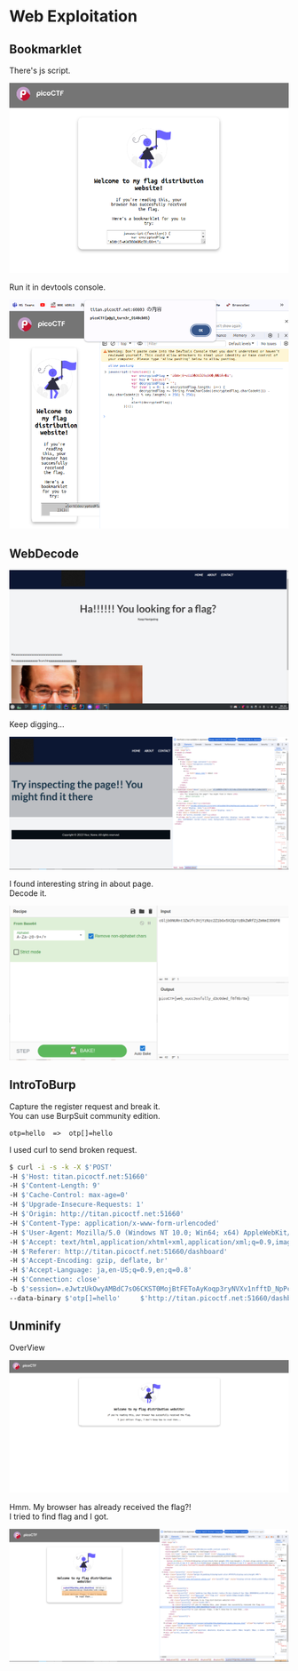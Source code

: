 # Web Exploitation
## Bookmarklet
There's js script.

![Image](../images/bookOverView.png)

Run it in devtools console.<br />

![Image](../images/bookResult.png)

## WebDecode

![Image](../images/webdecodeOV.png)

Keep digging...<br />

![Image](../images/webdecodeDig.png)

I found interesting string in about page.<br />
Decode it.<br />

![Image](../images/webdecodeRes.png)

## IntroToBurp

Capture the register request and break it.<br />
You can use BurpSuit community edition.<br />

```http request
otp=hello  =>  otp[]=hello
```
I used curl to send broken request.
```Bash
$ curl -i -s -k -X $'POST'     
-H $'Host: titan.picoctf.net:51660' 
-H $'Content-Length: 9' 
-H $'Cache-Control: max-age=0' 
-H $'Upgrade-Insecure-Requests: 1' 
-H $'Origin: http://titan.picoctf.net:51660' 
-H $'Content-Type: application/x-www-form-urlencoded' 
-H $'User-Agent: Mozilla/5.0 (Windows NT 10.0; Win64; x64) AppleWebKit/537.36 (KHTML, like Gecko) Chrome/118.0.5993.90 Safari/537.36' 
-H $'Accept: text/html,application/xhtml+xml,application/xml;q=0.9,image/avif,image/webp,image/apng,*/*;q=0.8,application/signed-exchange;v=b3;q=0.7' 
-H $'Referer: http://titan.picoctf.net:51660/dashboard' 
-H $'Accept-Encoding: gzip, deflate, br' 
-H $'Accept-Language: ja,en-US;q=0.9,en;q=0.8' 
-H $'Connection: close'     
-b $'session=.eJwtzUkOwyAMBdC7sO6CKST0MojBtFEToAyKoqp3ryNVXv1nfftD_NpPcifpJDfiW42m5xckFArBSh8WwedJRU0lk2AjaK0D116IhQncO469OLbNJLsD1qzzASn3gkHMk1AKY7GtHbkGtPcBtV_fyjMnMGnsDio6o9egjwb1fwziYyXfHyKHMiI.Zfbh-A.vXcRRKVXtMXqOS_blBlVZmG06Yk'     
--data-binary $'otp[]=hello'     $'http://titan.picoctf.net:51660/dashboard'
```
## Unminify
OverView

![Image](../images/unminiOV.png)

Hmm. My browser has already received the flag?!<br />
I tried to find flag and I got.

![Image](../images/unminiRes.png)
